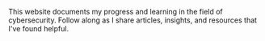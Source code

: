 This website documents my progress and learning in the field of cybersecurity. Follow along as I share articles, insights, and resources that I've found helpful.